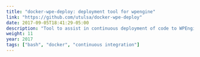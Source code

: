```yaml
---
title: "docker-wpe-deploy: deployment tool for wpengine"
link: "https://github.com/utulsa/docker-wpe-deploy"
date: 2017-09-05T18:41:29-05:00
description: "Tool to assist in continuous deployment of code to WPEngine"
weight: 11
year: 2017
tags: ["bash", "docker", "continuous integration"]
---
```

